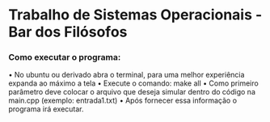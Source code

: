 # **Trabalho de Sistemas Operacionais - Bar dos Filósofos**

### Como executar o programa:
   • No ubuntu ou derivado abra o terminal, para uma melhor experiência expanda ao máximo a tela
   • Execute o comando: make all
   • Como primeiro parâmetro deve colocar o arquivo que deseja simular dentro do código na main.cpp (exemplo: entrada1.txt)
   • Após fornecer essa informação o programa irá executar.
